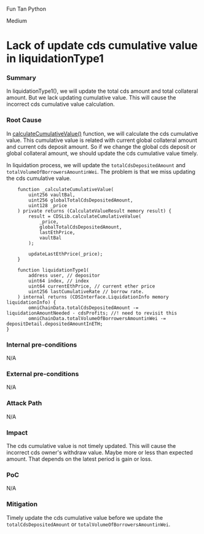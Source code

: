 Fun Tan Python

Medium

# Lack of update cds cumulative value in liquidationType1

### Summary

In liquidationType1(), we will update the total cds amount and total collateral amount. But we lack updating cumulative value. This will cause the incorrect cds cumulative value calculation.

### Root Cause

In [calculateCumulativeValue()](https://github.com/sherlock-audit/2024-11-autonomint/blob/main/Blockchain/Blockchian/contracts/Core_logic/CDS.sol#L631) function, we will calculate the cds cumulative value. This cumulative value is related with current global collateral amount and current cds deposit amount. So if we change the global cds deposit or global collateral amount, we should update the cds cumulative value timely.

In liquidation process, we will update the `totalCdsDepositedAmount` and `totalVolumeOfBorrowersAmountinWei`. The problem is that we miss updating the cds cumulative value.

```solidity
    function _calculateCumulativeValue(
        uint256 vaultBal,
        uint256 globalTotalCdsDepositedAmount,
        uint128 _price
    ) private returns (CalculateValueResult memory result) {
        result = CDSLib.calculateCumulativeValue(
            _price,
            globalTotalCdsDepositedAmount,
            lastEthPrice,
            vaultBal
        );

        updateLastEthPrice(_price);
    }
```
```solidity
    function liquidationType1(
        address user, // depositor
        uint64 index, // index
        uint64 currentEthPrice, // current ether price
        uint256 lastCumulativeRate // borrow rate.
    ) internal returns (CDSInterface.LiquidationInfo memory liquidationInfo) {
        omniChainData.totalCdsDepositedAmount -= liquidationAmountNeeded - cdsProfits; //! need to revisit this
        omniChainData.totalVolumeOfBorrowersAmountinWei -= depositDetail.depositedAmountInETH;
}
```

### Internal pre-conditions

N/A

### External pre-conditions

N/A

### Attack Path

N/A

### Impact

The cds cumulative value is not timely updated. This will cause the incorrect cds owner's withdraw value. Maybe more or less than expected amount. That depends on the latest period is gain or loss.

### PoC

N/A

### Mitigation

Timely update the cds cumulative value before we update the `totalCdsDepositedAmount` or `totalVolumeOfBorrowersAmountinWei`.